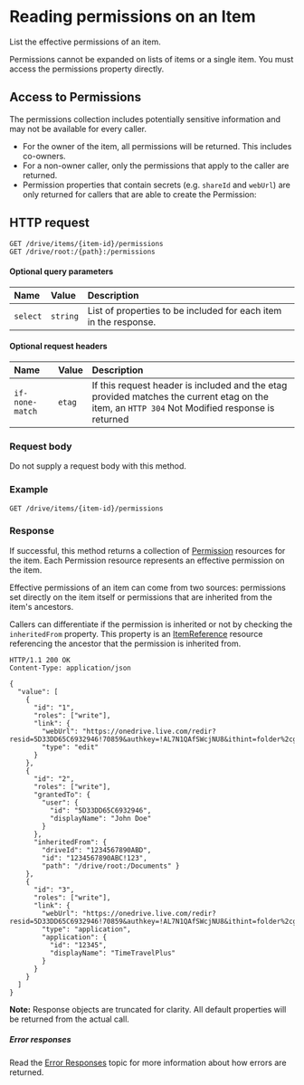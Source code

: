 # Reading permissions on an Item
List the effective permissions of an item.

Permissions cannot be expanded on lists of items or a single item. You must
access the permissions property directly.

## Access to Permissions

The permissions collection includes potentially sensitive information and may not
be available for every caller.

* For the owner of the item, all permissions will be returned. This includes
  co-owners.
* For a non-owner caller, only the permissions that apply to the caller are
  returned.
* Permission properties that contain secrets (e.g. `shareId` and `webUrl`)
  are only returned for callers that are able to create the Permission:

## HTTP request

```
GET /drive/items/{item-id}/permissions
GET /drive/root:/{path}:/permissions
```

#### Optional query parameters
| Name     | Value    | Description                                                                   |
|:---------|:---------|:------------------------------------------------------------------------------|
| `select` | `string` | List of properties to be included for each item in the response. |

#### Optional request headers
| Name     | Value  | Description                 |
|:----------------|:-------|:----------|
| `if-none-match` | `etag` | If this request header is included and the etag provided matches the current etag on the item, an `HTTP 304` Not Modified response is returned |


### Request body
Do not supply a request body with this method.

### Example

<!-- { "blockType": "request", "name": "get-item-permissions" } -->
```
GET /drive/items/{item-id}/permissions
```

### Response

If successful, this method returns a collection of
[Permission](../facets/permission_facet.md) resources for the item. Each Permission
resource represents an effective permission on the item.

Effective permissions of an item can come from two sources: permissions
set directly on the item itself or permissions that are inherited from the item's ancestors.

Callers can differentiate if the permission is inherited or not by checking the
`inheritedFrom` property. This property is an
[ItemReference](../resources/itemReference.md) resource referencing the ancestor that
the permission is inherited from.

<!-- {"blockType": "response", "@odata.type": "oneDrive.permission", "isCollection": true, "truncated": true} -->
```http
HTTP/1.1 200 OK
Content-Type: application/json

{
  "value": [
    {
      "id": "1",
      "roles": ["write"],
      "link": {
        "webUrl": "https://onedrive.live.com/redir?resid=5D33DD65C6932946!70859&authkey=!AL7N1QAfSWcjNU8&ithint=folder%2cgif",
        "type": "edit"
      }
    },
    {
      "id": "2",
      "roles": ["write"],
      "grantedTo": {
        "user": {
          "id": "5D33DD65C6932946",
          "displayName": "John Doe"
        }
      },
      "inheritedFrom": {
        "driveId": "1234567890ABD",
        "id": "1234567890ABC!123",
        "path": "/drive/root:/Documents" }
    },
    {
      "id": "3",
      "roles": ["write"],
      "link": {
        "webUrl": "https://onedrive.live.com/redir?resid=5D33DD65C6932946!70859&authkey=!AL7N1QAfSWcjNU8&ithint=folder%2cgif",
        "type": "application",
        "application": {
          "id": "12345",
          "displayName": "TimeTravelPlus"
        }
      }
    }
  ]
}
```

**Note:** Response objects are truncated for clarity. All default properties
will be returned from the actual call.


##### Error responses

Read the [Error Responses][error-response] topic for more information about
how errors are returned.

[error-response]: ../misc/errors.md
